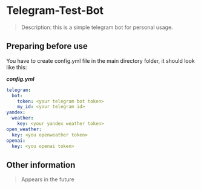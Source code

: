 # Telegram-Test-Bot
> Description: this is a simple telegram bot for personal usage.

## Preparing before use
You have to create config.yml file in the main directory folder, it should look like this:

_**config.yml**_
```yaml
telegram:
  bot:
    token: <your telegram bot token>
    my_id: <your telegram id>
yandex:
  weather:
    key: <your yandex weather token>
open_weather:
  key: <you openweather token>
openai:
  key: <you openai token>
```

## Other information
> Appears in the future
<p align="center">
<img src="https://64.media.tumblr.com/801e8423b469380476344083b47004ec/tumblr_owa00u5zvT1qeyvpto1_500.gif" alt=""/>
</p>